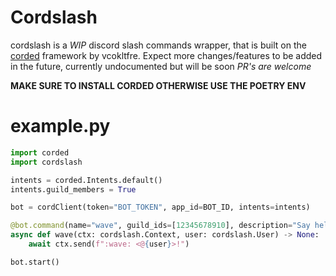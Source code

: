 # Cordslash
cordslash is a *WIP* discord slash commands wrapper, that is built on the [corded](https://github.com/vcokltfre/Corded) framework by vcokltfre.
Expect more changes/features to be added in the future, currently undocumented but will be soon
*PR's are welcome*

**MAKE SURE TO INSTALL CORDED OTHERWISE USE THE POETRY ENV**

# example.py

```py
import corded
import cordslash

intents = corded.Intents.default()
intents.guild_members = True

bot = cordClient(token="BOT_TOKEN", app_id=BOT_ID, intents=intents)

@bot.command(name="wave", guild_ids=[12345678910], description="Say hello to a user")
async def wave(ctx: cordslash.Context, user: cordslash.User) -> None:
    await ctx.send(f":wave: <@{user}>!")

bot.start()
```
